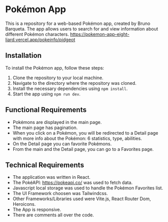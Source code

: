 # Pokémon App

This is a repository for a web-based Pokémon app, created by Bruno Barqueta. The app allows users to search for and view information about different Pokémon characters.
https://pokemon-app-eight-liard.vercel.app/pokeinfo/pidgeot

## Installation

To install the Pokémon app, follow these steps:

1. Clone the repository to your local machine.
2. Navigate to the directory where the repository was cloned.
3. Install the necessary dependencies using `npm install`.
4. Start the app using `npm run dev`.


## Functional Requirements

- Pokémons are displayed in the main page.
- The main page has pagination.
- When you click on a Pokémon, you will be redirected to a Detail page with more info about the Pokémon: 6 statistics, type, abilities.
- On the Detail page you can favorite Pokémons.
- From the main and the Detail page, you can go to a Favorites page.


## Technical Requirements

- The application was written in React.
- The PokéAPI: https://pokeapi.co/ was used to fetch data.
- Javascript local storage was used to handle the Pokémon Favorites list.
- The UI Framework choosen was Tailwindcss.
- Other Frameworks/Libraries used were Vite.js, React Router Dom, Heroicons.
- The App is responsive.
- There are comments all over the code.
